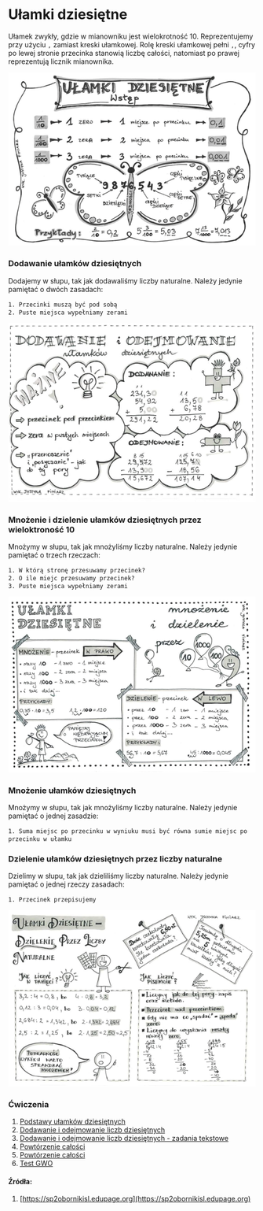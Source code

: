# Ułamki dziesiętne
Ułamek zwykły, gdzie w mianowniku jest wielokrotność 10. Reprezentujemy przy użyciu  `,` zamiast kreski ułamkowej. Rolę kreski ułamkowej pełni `,`, cyfry po lewej stronie przecinka stanowią liczbę całości, natomiast po prawej reprezentują licznik mianownika.

![alt Ułamki dziesiętne](./images/ulamki-dziesietne.png)

### Dodawanie ułamków dziesiętnych
Dodajemy w słupu, tak jak dodawaliśmy liczby naturalne. Należy jedynie pamiętać o dwóch zasadach:

```
1. Przecinki muszą być pod sobą 
2. Puste miejsca wypełniamy zerami
```

![alt Ułamki dziesiętne](./images/ulamki-dziesietne-dodawanie.png)

### Mnożenie i dzielenie ułamków dziesiętnych przez wieloktroność 10
Mnożymy w słupu, tak jak mnożyliśmy liczby naturalne. Należy jedynie pamiętać o trzech rzeczach:

```
1. W którą stronę przesuwamy przecinek? 
2. O ile miejc przesuwamy przecinek?
3. Puste miejsca wypełniamy zerami
```

![alt Ułamki dziesiętne](images/ulamki-dziesietne-mnozenie-10.png)

### Mnożenie ułamków dziesiętnych
Mnożymy w słupu, tak jak mnożyliśmy liczby naturalne. Należy jedynie pamiętać o jednej zasadzie:

```
1. Suma miejsc po przecinku w wyniuku musi być równa sumie miejsc po przecinku w ułamku
```

### Dzielenie ułamków dziesiętnych przez liczby naturalne
Dzielimy w słupu, tak jak dzieliliśmy liczby naturalne. Należy jedynie pamiętać o jednej rzeczy zasadach:

```
1. Przecinek przepisujemy
```

![alt Ułamki dziesiętne](images/ulamki-dziesietne-dzielenie-naturalne.png)


### Ćwiczenia

1. [Podstawy ułamków dziesiętnych](http://sp32.torun.pl/publik/publ04.pdf)
2. [Dodawanie i odejmowanie liczb dziesiętnych](http://sylwiapizunska.cba.pl/wp-content/uploads/2015/07/Karta-pracy-nr-1-dodawanie-i-odejmowanie-liczb-dziesiętnych-klasa-5.pdf)
3. [Dodawanie i odejmowanie liczb dziesiętnych - zadania tekstowe](http://sylwiapizunska.cba.pl/wp-content/uploads/2015/08/Karta-pracy-nr-2-dodawanie-i-odejmowanie-liczb-dziesiętnych-klasa-5.pdf)
4. [Powtórzenie całości](http://sylwiapizunska.cba.pl/wp-content/uploads/2015/07/Karta-pracy-powtórzenie-działań-na-liczbach-dziesiętnych-klasa-4.pdf)
5. [Powtórzenie całości](http://cloud2o.edupage.org/cloud/SPRAWDZIAN_ULAMKI_DZIESIETNE_KLASA_V.pdf?z%3AWS%2BzE41jcwxg1Z1Zo40bKcYCghRx7sM1O7DeQkLSzy%2FqXWpm9mn6%2Ba15zQQFE1Rs)
6. [Test GWO](https://gwo.pl/strefa-ucznia/szkola-podstawowa/matematyka/#klasa-5#ułamki-dziesiętne)



#### Źródła:
1. [https://sp2obornikisl.edupage.org](https://sp2obornikisl.edupage.org)